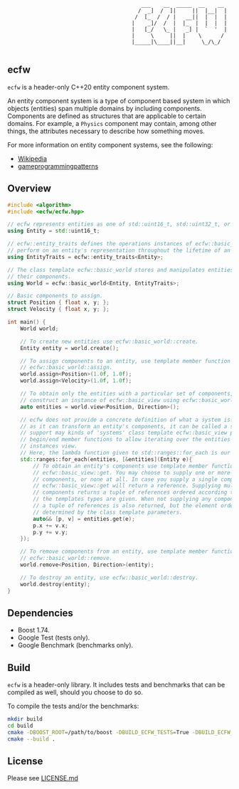 ``` 
                                          ___    __  _____  __    __ 
                                         /  _]  /  ]|     ||  |__|  |
                                        /  [_  /  / |   __||  |  |  |
                                       |    _]/  /  |  |_  |  |  |  |
                                       |   [_/   \_ |   _] |  `  '  |
                                       |     \     ||  |    \      / 
                                       |_____|\____||__|     \_/\_/  
                               
```
## ecfw
`ecfw` is a header-only C++20 entity component system.

An entity component system is a type of component based system in which objects
(entities) span multiple domains by including components. Components are defined
as structures that are applicable to certain domains. For example, a `Physics`
component may contain, among other things, the attributes necessary to describe
how something moves.

For more information on entity component systems, see the following:
- [Wikipedia](https://en.wikipedia.org/wiki/Entity_component_system)
- [gameprogrammingpatterns](http://gameprogrammingpatterns.com/component.html)

## Overview
```cpp
#include <algorithm>
#include <ecfw/ecfw.hpp>

// ecfw represents entities as one of std::uint16_t, std::uint32_t, or std::uint64_t.
using Entity = std::uint16_t;

// ecfw::entity_traits defines the operations instances of ecfw::basic_world may
// perform on an entity's representation throughout the lifetime of an entity.
using EntityTraits = ecfw::entity_traits<Entity>;

// The class template ecfw::basic_world stores and manipulates entities and
// their components.
using World = ecfw::basic_world<Entity, EntityTraits>;

// Basic components to assign.
struct Position { float x, y; };
struct Velocity { float x, y; };

int main() {
    World world;

    // To create new entities use ecfw::basic_world::create.
    Entity entity = world.create();

    // To assign components to an entity, use template member function 
    // ecfw::basic_world::assign.
    world.assign<Position>(1.0f, 1.0f);
    world.assign<Velocity>(1.0f, 1.0f);

    // To obtain only the entities with a particular set of components, 
    // construct an instance of ecfw::basic_view using ecfw::basic_world::view.
    auto entities = world.view<Position, Direction>();

    // ecfw does not provide a concrete definition of what a system is. So long
    // as it can transform an entity's components, it can be called a system. To 
    // support may kinds of 'systems' class template ecfw::basic_view provides
    // begin/end member functions to allow iterating over the entities its
    // instances view.
    // Here, the lambda function given to std::ranges::for_each is our system.
    std::ranges::for_each(entities, [&entities](Entity e){
        // To obtain an entity's components use template member function 
        // ecfw::basic_view::get. You may choose to supply one or more
        // components, or none at all. In case you supply a single component,
        // ecfw::basic_view::get will return a reference. Supplying multiple
        // components returns a tuple of references ordered according to how
        // the templates types are given. When not supplying any components, 
        // a tuple of references is also returned, but the element order is
        // determined by the class template parameters.
        auto&& [p, v] = entities.get(e);
        p.x += v.x;
        p.y += v.y;
    });

    // To remove components from an entity, use template member function 
    // ecfw::basic_world::remove.
    world.remove<Position, Direction>(entity);

    // To destroy an entity, use ecfw::basic_world::destroy.
    world.destroy(entity);
}
```

## Dependencies
- Boost 1.74.
- Google Test (tests only).
- Google Benchmark (benchmarks only).

## Build
`ecfw` is a header-only library. It includes tests and benchmarks that can be
compiled as well, should you choose to do so.

To compile the tests and/or the benchmarks:
```sh
mkdir build
cd build
cmake -DBOOST_ROOT=/path/to/boost -DBUILD_ECFW_TESTS=True -DBUILD_ECFW_BENCHMARKS=True ..
cmake --build .
```

## License
Please see [LICENSE.md](LICENSE.md)
